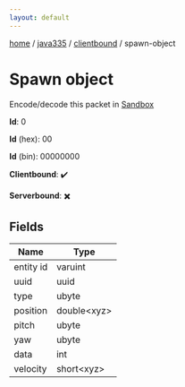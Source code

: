 ```yaml
---
layout: default
---
```


[home](/)  /  [java335](/protocol/java335)  /  [clientbound](/protocol/java335/clientbound)  /  spawn-object

# Spawn object

Encode/decode this packet in [Sandbox](../../../sandbox/java335#Clientbound.SpawnObject)

**Id**: 0

**Id** (hex): 00

**Id** (bin): 00000000

**Clientbound**: ✔️

**Serverbound**: ✖️

## Fields

Name | Type
---|---
entity id | varuint
uuid | uuid
type | ubyte
position | double&lt;xyz&gt;
pitch | ubyte
yaw | ubyte
data | int
velocity | short&lt;xyz&gt;
